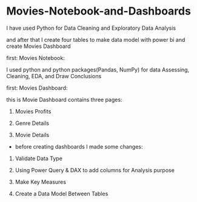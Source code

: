 # Movies-Notebook-and-Dashboards

I have used Python for Data Cleaning and Exploratory Data Analysis

and after that I create four tables to make data model with power bi and create Movies Dashboard

first: Movies Notebook:

I used python and python packages(Pandas, NumPy) for data Assessing, Cleaning, EDA, and Draw Conclusions 



first: Movies Dashboard:

this is Movie Dashboard contains three pages:

1) Movies Profits 

2) Genre Details

3) Movie Details



* before creating dashboards I made some changes:

1) Validate Data Type

2) Using Power Query & DAX to add columns for Analysis purpose 

3) Make Key Measures

4) Create a Data Model Between Tables
